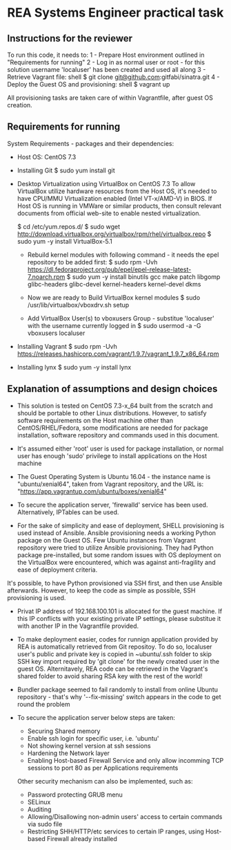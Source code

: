 REA Systems Engineer practical task
===================================

Instructions for the reviewer
-----------------------------

To run this code, it needs to:
1 - Prepare Host environment outlined in "Requirements for running"
2 - Log in as normal user or root - for this solution username 'localuser' has been created and used all along
3 - Retrieve Vagrant file:
  shell $ git clone git@github.com:gitfabi/sinatra.git
4 - Deploy the Guest OS and provisioning: 
  shell $ vagrant up
    

All provisioning tasks are taken care of within Vagrantfile, after guest OS creation.


Requirements for running
------------------------

System Requirements - packages and their dependencies:

- Host OS: CentOS 7.3

- Installing Git
  $ sudo yum install git

- Desktop Virtualization using VirtualBox on CentOS 7.3
  To allow VirtualBox utilize hardware resources from the Host OS, it's needed to have CPU/MMU Virtualization enabled (Intel VT-x/AMD-V) in BIOS. 
  If Host OS is running in VMWare or similar products, then consult relevant documents from official web-site to enable nested virtualization.
                
  $ cd /etc/yum.repos.d/
  $ sudo wget http://download.virtualbox.org/virtualbox/rpm/rhel/virtualbox.repo
  $ sudo yum -y install VirtualBox-5.1

  * Rebuild kernel modules with following command - it needs the epel repository to be added first:
  $ sudo rpm -Uvh https://dl.fedoraproject.org/pub/epel/epel-release-latest-7.noarch.rpm
  $ sudo yum -y install binutils gcc make patch libgomp glibc-headers glibc-devel kernel-headers kernel-devel dkms
  * Now we are ready to Build VirtualBox kernel modules
  $ sudo /usr/lib/virtualbox/vboxdrv.sh setup

  * Add VirtualBox User(s) to vboxusers Group - substitue 'localuser' with the username currently logged in
  $ sudo usermod -a -G vboxusers localuser

- Installing Vagrant
  $ sudo rpm -Uvh https://releases.hashicorp.com/vagrant/1.9.7/vagrant_1.9.7_x86_64.rpm

- Installing lynx
  $ sudo yum -y install lynx



Explanation of assumptions and design choices
---------------------------------------------

- This solution is tested on CentOS 7.3-x_64 built from the scratch and should be portable to other Linux distributions. However, to satisfy software requirements on the Host machine other than CentOS/RHEL/Fedora, some modifications are needed for package installation, software repository and commands used in this document.

- It's assumed either 'root' user is used for package installation, or normal user has enough 'sudo' privilege to install applications on the Host machine


- The Guest Operating System is Ubuntu 16.04 - the instance name is "ubuntu/xenial64", taken from Vagrant repository, and the URL is: "https://app.vagrantup.com/ubuntu/boxes/xenial64"

- To secure the application server, 'firewalld' service has been used. Alternatively, IPTables can be used.

- For the sake of simplicity and ease of deployment, SHELL provisioning is used instead of Ansible. Ansible provisioning needs a working Python package on the Guest OS. Few Ubuntu instances from Vagrant repository were tried to utilize Ansible provisioning. They had Python package pre-installed, but some random issues with OS deployment on the VirtualBox were encountered, which was against anti-fragility and ease of deployment criteria.

 It's possible, to have Python provisioned via SSH first, and then use Ansible afterwards. However, to keep the code as simple as possible, SSH provisioning is used.

- Privat IP address of 192.168.100.101 is allocated for the guest machine. If this IP conflicts with your existing private IP settings, please substitue it with another IP in the Vagrantfile provided.

- To make deployment easier, codes for runnign application provided by REA is automatically retrieved from Git repositoy. To do so, localuser user's public and private key is copied in ~ubuntu/.ssh folder to skip SSH key import required by 'git clone' for the newly created user in the guest OS. Alternitavely, REA code can be retrieved in the Vagrant's shared folder to avoid sharing RSA key with the rest of the world!

- Bundler package seemed to fail randomly to install from online Ubuntu repository - that's why '--fix-missing' switch appears in the code to get round the problem

- To secure the application server below steps are taken:
  * Securing Shared memory
  * Enable ssh login for specific user, i.e. 'ubuntu'
  * Not showing kernel version at ssh sessions
  * Hardening the Network layer
  * Enabling Host-based Firewall Service and only allow incomming TCP sessions to port 80 as per Applications requirements

  Other security mechanism can also be implemented, such as:
  * Password protecting GRUB menu
  * SELinux
  * Auditing
  * Allowing/Disallowing non-admin users' access to certain commands via sudo file
  * Restricting SHH/HTTP/etc services to certain IP ranges, using Host-based Firewall already installed

